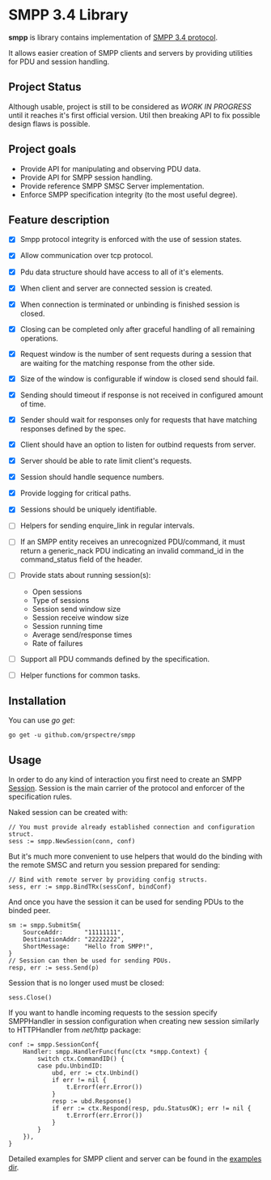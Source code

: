 # SMPP 3.4 Library

**smpp** is library contains implementation of [SMPP 3.4 protocol](http://opensmpp.org/specs/smppv34_gsmumts_ig_v10.pdf).

It allows easier creation of SMPP clients and servers by providing utilities for PDU and session handling.

## Project Status

Although usable, project is still to be considered as _WORK IN PROGRESS_ until it reaches it's first official version. Util then breaking API to fix possible design flaws is possible.

## Project goals

- Provide API for manipulating and observing PDU data.
- Provide API for SMPP session handling.
- Provide reference SMPP SMSC Server implementation.
- Enforce SMPP specification integrity (to the most useful degree).

## Feature description

- [X] Smpp protocol integrity is enforced with the use of session states.
- [X] Allow communication over tcp protocol.
- [X] Pdu data structure should have access to all of it's elements.
- [X] When client and server are connected session is created.
- [X] When connection is terminated or unbinding is finished session is closed.
- [X] Closing can be completed only after graceful handling of all remaining operations.
- [X] Request window is the number of sent requests during a session that are waiting for the matching response from the other side.
- [X] Size of the window is configurable if window is closed send should fail.
- [X] Sending should timeout if response is not received in configured amount of time.
- [X] Sender should wait for responses only for requests that have matching responses defined by the spec.
- [X] Client should have an option to listen for outbind requests from server.
- [X] Server should be able to rate limit client's requests.
- [X] Session should handle sequence numbers.
- [X] Provide logging for critical paths.
- [X] Sessions should be uniquely identifiable.
- [ ] Helpers for sending enquire_link in regular intervals.
- [ ] If an SMPP entity receives an unrecognized PDU/command, it must return a generic_nack PDU indicating an invalid command_id in the command_status field of the header.
- [ ] Provide stats about running session(s):

  - Open sessions
  - Type of sessions
  - Session send window size
  - Session receive window size
  - Session running time
  - Average send/response times
  - Rate of failures
- [ ] Support all PDU commands defined by the specification.
- [ ] Helper functions for common tasks.

## Installation

You can use _go get_:

    go get -u github.com/grspectre/smpp

## Usage

In order to do any kind of interaction you first need to create an SMPP [Session](https://godoc.org/github.com/grspectre/smpp#Session). Session is the main carrier of the protocol and enforcer of the specification rules.

Naked session can be created with:

    // You must provide already established connection and configuration struct.
    sess := smpp.NewSession(conn, conf)

But it's much more convenient to use helpers that would do the binding with the remote SMSC and return you session prepared for sending:

    // Bind with remote server by providing config structs.
    sess, err := smpp.BindTRx(sessConf, bindConf)

And once you have the session it can be used for sending PDUs to the binded peer.

    sm := smpp.SubmitSm{
        SourceAddr:      "11111111",
        DestinationAddr: "22222222",
        ShortMessage:    "Hello from SMPP!",
    }
    // Session can then be used for sending PDUs.
    resp, err := sess.Send(p)

Session that is no longer used must be closed:

    sess.Close()

If you want to handle incoming requests to the session specify SMPPHandler in session configuration when creating new session similarly to HTTPHandler from _net/http_ package:

    conf := smpp.SessionConf{
        Handler: smpp.HandlerFunc(func(ctx *smpp.Context) {
            switch ctx.CommandID() {
            case pdu.UnbindID:
                ubd, err := ctx.Unbind()
                if err != nil {
                    t.Errorf(err.Error())
                }
                resp := ubd.Response()
                if err := ctx.Respond(resp, pdu.StatusOK); err != nil {
                    t.Errorf(err.Error())
                }
            }
        }),
    }

Detailed examples for SMPP client and server can be found in the [examples dir](https://github.com/grspectre/smpp/tree/master/parser).

[GoDoc]: https://godoc.org/github.com/grspectre/smpp
[GoDoc Badge]: https://godoc.org/github.com/grspectre/smpp?status.svg
[GoReportCard]: https://goreportcard.com/report/github.com/grspectre/smpp
[GoReportCard Badge]: https://goreportcard.com/badge/github.com/grspectre/smpp
